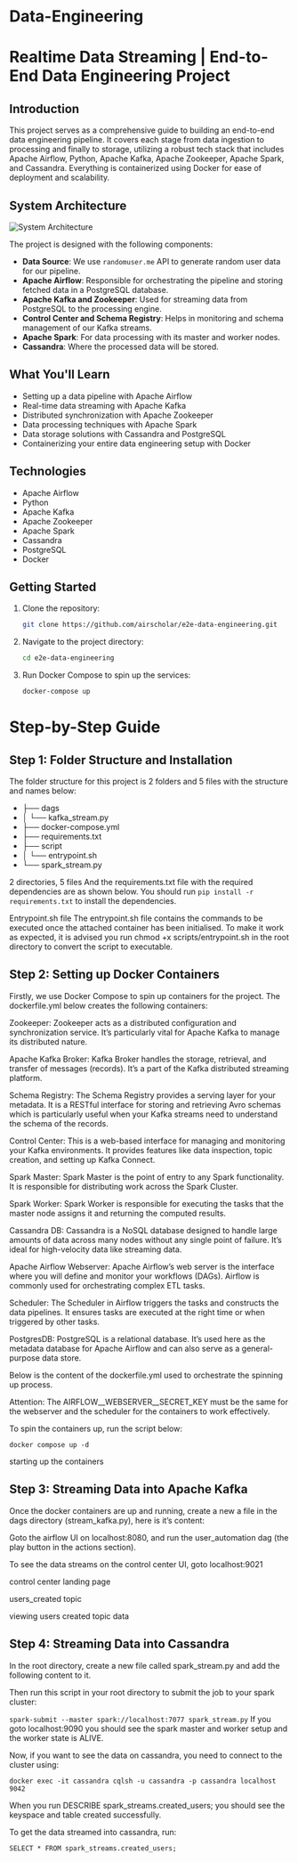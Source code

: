 # Data-Engineering

# Realtime Data Streaming | End-to-End Data Engineering Project

## Introduction

This project serves as a comprehensive guide to building an end-to-end data engineering pipeline. It covers each stage from data ingestion to processing and finally to storage, utilizing a robust tech stack that includes Apache Airflow, Python, Apache Kafka, Apache Zookeeper, Apache Spark, and Cassandra. Everything is containerized using Docker for ease of deployment and scalability.

## System Architecture

![System Architecture](https://github.com/airscholar/e2e-data-engineering/blob/main/Data%20engineering%20architecture.png)

The project is designed with the following components:

- **Data Source**: We use `randomuser.me` API to generate random user data for our pipeline.
- **Apache Airflow**: Responsible for orchestrating the pipeline and storing fetched data in a PostgreSQL database.
- **Apache Kafka and Zookeeper**: Used for streaming data from PostgreSQL to the processing engine.
- **Control Center and Schema Registry**: Helps in monitoring and schema management of our Kafka streams.
- **Apache Spark**: For data processing with its master and worker nodes.
- **Cassandra**: Where the processed data will be stored.

## What You'll Learn

- Setting up a data pipeline with Apache Airflow
- Real-time data streaming with Apache Kafka
- Distributed synchronization with Apache Zookeeper
- Data processing techniques with Apache Spark
- Data storage solutions with Cassandra and PostgreSQL
- Containerizing your entire data engineering setup with Docker

## Technologies

- Apache Airflow
- Python
- Apache Kafka
- Apache Zookeeper
- Apache Spark
- Cassandra
- PostgreSQL
- Docker

## Getting Started

1. Clone the repository:
    ```bash
    git clone https://github.com/airscholar/e2e-data-engineering.git
    ```

2. Navigate to the project directory:
    ```bash
    cd e2e-data-engineering
    ```

3. Run Docker Compose to spin up the services:
    ```bash
    docker-compose up
    ```


# Step-by-Step Guide

## Step 1: Folder Structure and Installation
The folder structure for this project is 2 folders and 5 files with the structure and names below:

- ├── dags
- │   └── kafka_stream.py
- ├── docker-compose.yml
- ├── requirements.txt
- ├── script
- │   └── entrypoint.sh
- └── spark_stream.py

2 directories, 5 files
And the requirements.txt file with the required dependencies are as shown below. 
You should run 
```pip install -r requirements.txt```
to install the dependencies.


Entrypoint.sh file
The entrypoint.sh file contains the commands to be executed once the attached container has been initialised. To make it work as expected, it is advised you run chmod +x scripts/entrypoint.sh in the root directory to convert the script to executable.


## Step 2: Setting up Docker Containers

Firstly, we use Docker Compose to spin up containers for the project. The dockerfile.yml below creates the following containers:

Zookeeper: Zookeeper acts as a distributed configuration and synchronization service. It’s particularly vital for Apache Kafka to manage its distributed nature.

Apache Kafka Broker: Kafka Broker handles the storage, retrieval, and transfer of messages (records). It’s a part of the Kafka distributed streaming platform.

Schema Registry: The Schema Registry provides a serving layer for your metadata. It is a RESTful interface for storing and retrieving Avro schemas which is particularly useful when your Kafka streams need to understand the schema of the records.

Control Center: This is a web-based interface for managing and monitoring your Kafka environments. It provides features like data inspection, topic creation, and setting up Kafka Connect.

Spark Master: Spark Master is the point of entry to any Spark functionality. It is responsible for distributing work across the Spark Cluster.

Spark Worker: Spark Worker is responsible for executing the tasks that the master node assigns it and returning the computed results.

Cassandra DB: Cassandra is a NoSQL database designed to handle large amounts of data across many nodes without any single point of failure. It’s ideal for high-velocity data like streaming data.

Apache Airflow Webserver: Apache Airflow’s web server is the interface where you will define and monitor your workflows (DAGs). Airflow is commonly used for orchestrating complex ETL tasks.

Scheduler: The Scheduler in Airflow triggers the tasks and constructs the data pipelines. It ensures tasks are executed at the right time or when triggered by other tasks.

PostgresDB: PostgreSQL is a relational database. It’s used here as the metadata database for Apache Airflow and can also serve as a general-purpose data store.

Below is the content of the dockerfile.yml used to orchestrate the spinning up process.

Attention: The AIRFLOW__WEBSERVER__SECRET_KEY must be the same for the webserver and the scheduler for the containers to work effectively.


To spin the containers up, run the script below:

```docker compose up -d```

starting up the containers

## Step 3: Streaming Data into Apache Kafka

Once the docker containers are up and running, create a new a file in the dags directory (stream_kafka.py), here is it’s content:


Goto the airflow UI on localhost:8080, and run the user_automation dag (the play button in the actions section).


To see the data streams on the control center UI, goto localhost:9021


control center landing page

users_created topic

viewing users created topic data

## Step 4: Streaming Data into Cassandra

In the root directory, create a new file called spark_stream.py and add the following content to it.


Then run this script in your root directory to submit the job to your spark cluster:

```spark-submit --master spark://localhost:7077 spark_stream.py```
If you goto localhost:9090 you should see the spark master and worker setup and the worker state is ALIVE.


Now, if you want to see the data on cassandra, you need to connect to the cluster using:

```docker exec -it cassandra cqlsh -u cassandra -p cassandra localhost 9042```

When you run DESCRIBE spark_streams.created_users; you should see the keyspace and table created successfully.


To get the data streamed into cassandra, run:

```SELECT * FROM spark_streams.created_users;```





